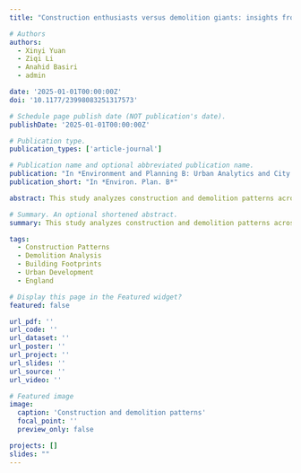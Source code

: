 ```yaml
---
title: "Construction enthusiasts versus demolition giants: insights from building footprint data in England (2025)"

# Authors
authors:
  - Xinyi Yuan
  - Ziqi Li
  - Anahid Basiri
  - admin

date: '2025-01-01T00:00:00Z'
doi: '10.1177/23998083251317573'

# Schedule page publish date (NOT publication's date).
publishDate: '2025-01-01T00:00:00Z'

# Publication type.
publication_types: ['article-journal']

# Publication name and optional abbreviated publication name.
publication: "In *Environment and Planning B: Urban Analytics and City Science*"
publication_short: "In *Environ. Plan. B*"

abstract: This study analyzes construction and demolition patterns across England using comprehensive building footprint data. We examine the spatial and temporal dynamics of urban development, identifying areas of intensive construction activity versus demolition hotspots. The research provides insights into urban transformation processes and their implications for sustainable development.

# Summary. An optional shortened abstract.
summary: This study analyzes construction and demolition patterns across England using comprehensive building footprint data.

tags:
  - Construction Patterns
  - Demolition Analysis
  - Building Footprints
  - Urban Development
  - England

# Display this page in the Featured widget?
featured: false

url_pdf: ''
url_code: ''
url_dataset: ''
url_poster: ''
url_project: ''
url_slides: ''
url_source: ''
url_video: ''

# Featured image
image:
  caption: 'Construction and demolition patterns'
  focal_point: ''
  preview_only: false

projects: []
slides: ""
---
```

